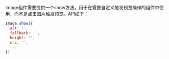 Image组件需要提供一个show方法，用于在需要自定义触发预览操作的组件中使用，而不是点击图片触发预览。API如下：

```javascript
Image.show({
  alt: '',
  fallback: '',
  height: '',
  src: '',
  ...
})
```

